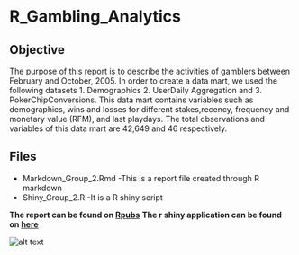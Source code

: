 # R_Gambling_Analytics



## Objective
The purpose of this report is to describe the activities of gamblers between February and October, 2005.
In order to create a data mart, we used the following datasets 1. Demographics 2. UserDaily Aggregation and 3. PokerChipConversions.
This data mart contains variables such as demographics, wins and losses for different stakes,recency, frequency and monetary value (RFM), and last playdays.
The total observations and variables of this data mart are 42,649 and 46 respectively.

## Files 
- Markdown_Group_2.Rmd
     -This is a report file created through R markdown
- Shiny_Group_2.R
     -It is a R shiny script 
     
**The report can be found on [Rpubs](http://rpubs.com/dkewon/450216)**
**The r shiny application can be found on [here](https://jamesponce.shinyapps.io/Gamblers_Behaviour/)**



![alt text](https://www.betstudy.com/img/tags/bwin.jpg)
